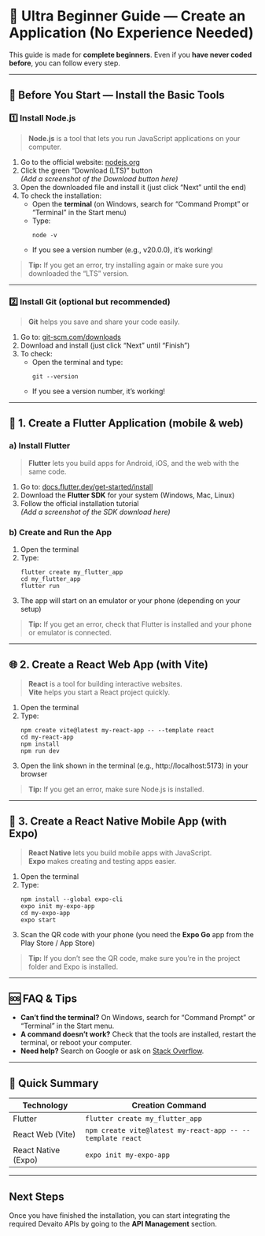 # 🚀 Ultra Beginner Guide — Create an Application (No Experience Needed)

This guide is made for **complete beginners**. Even if you **have never coded before**, you can follow every step.

---

## 🧰 Before You Start — Install the Basic Tools

### 1️⃣ Install Node.js

> **Node.js** is a tool that lets you run JavaScript applications on your computer.

1. Go to the official website: [nodejs.org](https://nodejs.org)
2. Click the green “Download (LTS)” button  
   *(Add a screenshot of the Download button here)*
3. Open the downloaded file and install it (just click “Next” until the end)
4. To check the installation:
   - Open the **terminal** (on Windows, search for “Command Prompt” or “Terminal” in the Start menu)
   - Type:
     ```
     node -v
     ```
   - If you see a version number (e.g., v20.0.0), it’s working!

> **Tip:** If you get an error, try installing again or make sure you downloaded the “LTS” version.

---

### 2️⃣ Install **Git** (optional but recommended)

> **Git** helps you save and share your code easily.

1. Go to: [git-scm.com/downloads](https://git-scm.com/downloads)
2. Download and install (just click “Next” until “Finish”)
3. To check:
   - Open the terminal and type:
     ```
     git --version
     ```
   - If you see a version number, it’s working!

---

## 📱 1. Create a **Flutter** Application (mobile & web)

### a) Install Flutter

> **Flutter** lets you build apps for Android, iOS, and the web with the same code.

1. Go to: [docs.flutter.dev/get-started/install](https://docs.flutter.dev/get-started/install)
2. Download the **Flutter SDK** for your system (Windows, Mac, Linux)
3. Follow the official installation tutorial  
   *(Add a screenshot of the SDK download here)*

### b) Create and Run the App

1. Open the terminal
2. Type:
   ```
   flutter create my_flutter_app
   cd my_flutter_app
   flutter run
   ```
3. The app will start on an emulator or your phone (depending on your setup)

> **Tip:** If you get an error, check that Flutter is installed and your phone or emulator is connected.

---

## 🌐 2. Create a **React Web App (with Vite)**

> **React** is a tool for building interactive websites.  
> **Vite** helps you start a React project quickly.

1. Open the terminal
2. Type:
   ```
   npm create vite@latest my-react-app -- --template react
   cd my-react-app
   npm install
   npm run dev
   ```
3. Open the link shown in the terminal (e.g., http://localhost:5173) in your browser

> **Tip:** If you get an error, make sure Node.js is installed.

---

## 📲 3. Create a **React Native Mobile App (with Expo)**

> **React Native** lets you build mobile apps with JavaScript.  
> **Expo** makes creating and testing apps easier.

1. Open the terminal
2. Type:
   ```
   npm install --global expo-cli
   expo init my-expo-app
   cd my-expo-app
   expo start
   ```
3. Scan the QR code with your phone (you need the **Expo Go** app from the Play Store / App Store)

> **Tip:** If you don’t see the QR code, make sure you’re in the project folder and Expo is installed.

---

## 🆘 FAQ & Tips

- **Can’t find the terminal?** On Windows, search for “Command Prompt” or “Terminal” in the Start menu.
- **A command doesn’t work?** Check that the tools are installed, restart the terminal, or reboot your computer.
- **Need help?** Search on Google or ask on [Stack Overflow](https://stackoverflow.com/).

---

## 🎉 Quick Summary

| Technology            | Creation Command                                         |
|-----------------------|---------------------------------------------------------|
| Flutter               | `flutter create my_flutter_app`                         |
| React Web (Vite)      | `npm create vite@latest my-react-app -- --template react`|
| React Native (Expo)   | `expo init my-expo-app`                                 |

---

## Next Steps

Once you have finished the installation, you can start integrating the required Devaito APIs by going to the **API Management** section.


